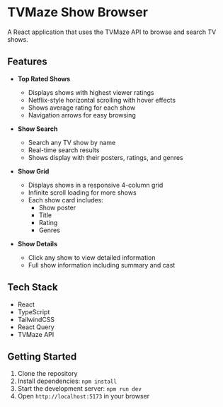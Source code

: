 # TVMaze Show Browser

A React application that uses the TVMaze API to browse and search TV shows.

## Features

- **Top Rated Shows**
  - Displays shows with highest viewer ratings
  - Netflix-style horizontal scrolling with hover effects
  - Shows average rating for each show
  - Navigation arrows for easy browsing

- **Show Search**
  - Search any TV show by name
  - Real-time search results
  - Shows display with their posters, ratings, and genres

- **Show Grid**
  - Displays shows in a responsive 4-column grid
  - Infinite scroll loading for more shows
  - Each show card includes:
    - Show poster
    - Title
    - Rating
    - Genres

- **Show Details**
  - Click any show to view detailed information
  - Full show information including summary and cast

## Tech Stack

- React
- TypeScript
- TailwindCSS
- React Query
- TVMaze API

## Getting Started

1. Clone the repository
2. Install dependencies: `npm install`
3. Start the development server: `npm run dev`
4. Open `http://localhost:5173` in your browser
